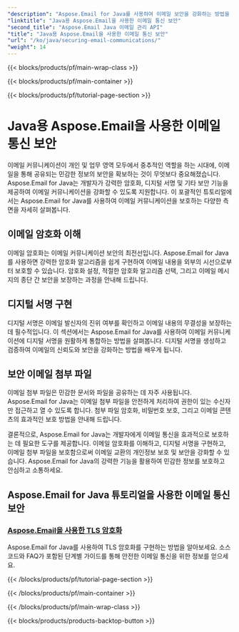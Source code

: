 ```yaml
---
"description": "Aspose.Email for Java를 사용하여 이메일 보안을 강화하는 방법을 알아보세요. 이 튜토리얼에서는 안전한 이메일 커뮤니케이션을 위한 암호화, 디지털 서명 등에 대해 다룹니다."
"linktitle": "Java용 Aspose.Email을 사용한 이메일 통신 보안"
"second_title": "Aspose.Email Java 이메일 관리 API"
"title": "Java용 Aspose.Email을 사용한 이메일 통신 보안"
"url": "/ko/java/securing-email-communications/"
"weight": 14
---
```


{{< blocks/products/pf/main-wrap-class >}}

{{< blocks/products/pf/main-container >}}

{{< blocks/products/pf/tutorial-page-section >}}

# Java용 Aspose.Email을 사용한 이메일 통신 보안


이메일 커뮤니케이션이 개인 및 업무 영역 모두에서 중추적인 역할을 하는 시대에, 이메일을 통해 공유되는 민감한 정보의 보안을 확보하는 것이 무엇보다 중요해졌습니다. Aspose.Email for Java는 개발자가 강력한 암호화, 디지털 서명 및 기타 보안 기능을 제공하여 이메일 커뮤니케이션을 강화할 수 있도록 지원합니다. 이 포괄적인 튜토리얼에서는 Aspose.Email for Java를 사용하여 이메일 커뮤니케이션을 보호하는 다양한 측면을 자세히 살펴봅니다.

## 이메일 암호화 이해
이메일 암호화는 이메일 커뮤니케이션 보안의 최전선입니다. Aspose.Email for Java를 사용하면 강력한 암호화 알고리즘을 쉽게 구현하여 이메일 내용을 외부의 시선으로부터 보호할 수 있습니다. 암호화 설정, 적절한 암호화 알고리즘 선택, 그리고 이메일 메시지의 종단 간 보안을 보장하는 과정을 안내해 드립니다.

## 디지털 서명 구현
디지털 서명은 이메일 발신자의 진위 여부를 확인하고 이메일 내용의 무결성을 보장하는 데 필수적입니다. 이 섹션에서는 Aspose.Email for Java를 사용하여 이메일 커뮤니케이션에 디지털 서명을 원활하게 통합하는 방법을 살펴봅니다. 디지털 서명을 생성하고 검증하여 이메일의 신뢰도와 보안을 강화하는 방법을 배우게 됩니다.

## 보안 이메일 첨부 파일
이메일 첨부 파일은 민감한 문서와 파일을 공유하는 데 자주 사용됩니다. Aspose.Email for Java는 이메일 첨부 파일을 안전하게 처리하여 권한이 있는 수신자만 접근하고 열 수 있도록 합니다. 첨부 파일 암호화, 비밀번호 보호, 그리고 이메일 콘텐츠의 효과적인 보호 방법을 안내해 드립니다.

결론적으로, Aspose.Email for Java는 개발자에게 이메일 통신을 효과적으로 보호하는 데 필요한 도구를 제공합니다. 이메일 암호화를 이해하고, 디지털 서명을 구현하고, 이메일 첨부 파일을 보호함으로써 이메일 교환의 개인정보 보호 및 보안을 강화할 수 있습니다. Aspose.Email for Java의 강력한 기능을 활용하여 민감한 정보를 보호하고 안심하고 소통하세요.

## Aspose.Email for Java 튜토리얼을 사용한 이메일 통신 보안
### [Aspose.Email을 사용한 TLS 암호화](./tls-encryption/)
Aspose.Email for Java를 사용하여 TLS 암호화를 구현하는 방법을 알아보세요. 소스 코드와 FAQ가 포함된 단계별 가이드를 통해 안전한 이메일 통신을 위한 정보를 얻으세요.

{{< /blocks/products/pf/tutorial-page-section >}}

{{< /blocks/products/pf/main-container >}}

{{< /blocks/products/pf/main-wrap-class >}}

{{< blocks/products/products-backtop-button >}}